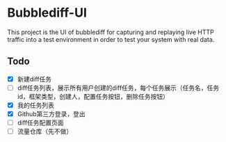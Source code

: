 # Bubblediff-UI

This project is the UI of bubblediff for capturing and replaying live HTTP traffic into a test environment in order to test your system with real data.

## Todo

- [x] 新建diff任务
- [ ] diff任务列表，展示所有用户创建的diff任务，每个任务展示（任务名，任务id，框架类型，创建人，配置任务按钮，删除任务按钮）
- [x] 我的任务列表
- [x] Github第三方登录，登出
- [ ] diff任务配置页面
- [ ] 流量仓库（先不做）
